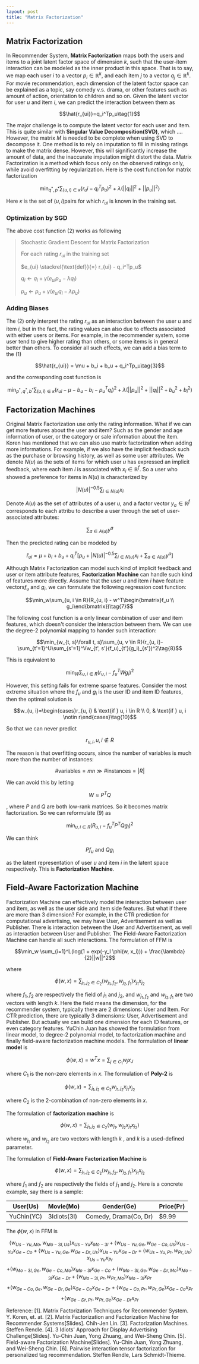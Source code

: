 ```yaml
---
layout: post
title: "Matrix Factorization"
---
```



## Matrix Factorization

In Recommender System, **Matrix Factorization** maps both the users and items to a joint latent factor space of dimension $k$, such that the user-item interaction can be modeled as the inner product in this space. That is to say, we map each user $i$ to a vector $p_i\in \mathbb{R}^k$, and each item $j$ to a vector $q_j \in \mathbb{R}^k$. For movie recommendation, each dimension of the latent factor space can be explained as a topic, say comedy v.s. drama, or other features such as amount of action, orientation to children and so on.
Given the latent vector for user $u$ and item $i$, we can predict the interaction between them as 

$$\hat{r_{ui}}=q_i^Tp_u\tag{1}$$

The major challenge is to compute the latent vector for each user and item. This is quite similar with **Singular Value Decomposition(SVD)**, which .... However, the matrix $M$ is needed to be complete when using SVD to decompose it. One method is to rely on imputation to fill in missing ratings to make the matrix dense. However, this will significantly increase the amount of data, and the inaccurate imputation might distort the data.
Matrix Factorization is a method which focus only on the observed ratings only, while avoid overfitting by regularization. Here is the cost function for matrix factorization

$$\min_{q^*, p^*}\sum_{(u, i) \in \kappa}(r_ui - q_i^Tp_u)^2 + \lambda (||q_i||^2 + ||p_u||^2)\tag{2}$$

Here $\kappa$ is the set of $(u, i)$pairs for which $r_{ui}$ is known in the training set.

### Optimization by SGD

The above cost function $(2)$ works as following

> Stochastic Gradient Descent for Matrix Factorization
> 
> For each rating $r_{ui}$ in the training set
> 
> $e_{ui} \stackrel{\text{def}}{=} r_{ui} - q_i^Tp_u$
> 
> $q_i \gets q_i + \gamma(e_{ui} p_u -\lambda q_i)$
> 
> $p_u \gets p_u + \gamma (e_{ui}q_i -\lambda p_u)$

### Adding Biases

The $(2)$ only interpret the rating $r_{ui}$ as an interaction between the user $u$ and item $i$, but in the fact,  the rating values can also due to effects associated with either users or items. For example, in the recommender system, some user tend to give higher rating than others, or some items is in general better than others. To consider all such effects, we can add a bias term to the $(1)$

$$\hat{r_{ui}} = \mu + b_i + b_u + q_i^Tp_u\tag{3}$$

 and the corresponding cost function is 
 
$$\min_{p^*,q^*, b^*}\sum_{(u, i)\in \kappa}(r_{ui}-\mu-b_u-b_i-p_u^Tq_i)^2 + \lambda(||p_u||^2 + ||q_i||^2 + b_u^2 + b_i^2)\tag{4}$$

## Factorization Machines

Original Matrix Factorization use only the rating information. What if we can get more features about the user and item? Such as the gender and age information of user, or the category or sale information about the item. Koren has mentioned that we can also use matrix factorization when adding more informations. For example, if we also have the implicit feedback such as the purchase or browsing history, as well as some user attributes.
We denote $N(u)$ as the sets of items for which user $u$ has expressed an implicit feedback,  where each item $i$ is associated with $x_i \in \mathbb{R}^f$. So a user who showed a preference for items in $N(u)$ is characterized by 

$$|N(u)|^{-0.5}\sum_{i\in N(u)}x_i\tag{4}$$

Denote $A(u)$ as the set of attributes of a user $u$, and a factor vector $y_a \in \mathbb{R}^f$ corresponds to each attribu to describe a user through the set of user-associated attributes:

$$\sum_{a\in A(u)}y^a\tag{5}$$

Then the predicted rating can be modeled by

$$\hat{r}_{ui}=\mu + b_i + b_u + q_i^T[p_u + |N(u)|^{-0.5}\sum_{i\in N(u)}x_i + \sum_{a\in A(u)}y^a]\tag{6}$$

Although Matrix Factorization can model such kind of implicit feedback and user or item attribute features, **Factorization Machine** can handle such kind of features more directly. Assume that the user $u$ and item $i$ have feature vectors$f_u$ and $g_i$, we can formulate the following regression cost function:

$$\min_w\sum_{u, i \in R}(R_{u, i} - w^T\begin{bmatrix}f_u \\ g_i\end{bmatrix})\tag{7}$$

The following cost function is a only linear combination of user and item features, which doesn't consider the interaction between them. We can use the degree-2 polynomial mapping to hander such interaction:

$$\min_{w_{t, s}\forall t, s}\sum_{u, v \in R}(r_{u, i}-\sum_{t'=1}^U\sum_{s'=1}^Vw_{t', s'}(f_u)_{t'}(g_i)_{s'})^2\tag{8}$$

This is equivalent to 

$$\min_W\sum_{u, i\in R}(r_{u, i}-f_u^TWg_i)^2\tag{9}$$

However, this setting fails for extreme sparse features. 
Consider the most extreme situation where the $f_u$ and $g_i$ is the user ID and item ID features, then the optimal solution is 

$$w_{u, i}=\begin{cases}r_{u, i}  & \text{if } u, i \in R \\ 0, & \text{if } u, i \notin r\end{cases}\tag{10}$$

So that we can never predict 

$$r_{u, i}, u, i \notin R$$

The reason is that overfitting occurs, since the number of variables is much more than the number of instances:

$$\text{#variables} = mn \gg \text{#instances} = |R|$$

We can avoid this by letting

$$W \approx P^TQ$$

, where $P$ and $Q$ are both low-rank matrices. So it becomes matrix factorization.
So we can reformulate $(9)$ as 

$$\min_{u, i \in R}(R_{u, i} - f_u^TP^TQg_i)^2$$

We can think 

$$Pf_u \text{ and }Qg_i$$

 as the latent representation of user $u$ and item $i$ in the latent space respectively. This is **Factorization Machine**.

## Field-Aware Factorization Machine

Factorization Machine can effectively model the interaction between user and item, as well as the user side and item side features. But what if there are more than 3 dimension? For example, in the CTR prediction for computational advertising, we may have User, Advertisement as well as Publisher. There is interaction between the User and Advertisement, as well as interaction between User and Publisher. The Field-Aware Factorization Machine can handle all such interactions.
The formulation of FFM is

$$\min_w \sum_{i=1}^L(log(1 + exp(-y_I \phi(w, x_i)))  + \frac{\lambda}{2}||w||^2$$

where

$$\phi(w, x) = \sum_{j_1, j_2 \in C_2}\langle w_{j_1, f_2}, w_{j_2, f_1} \rangle x_{j_1}x_{j_2}$$

where $f_1, f_2$ are respectively the field of $j_1$ and $j_2$, and $w_{j_1, f_2}$ and $w_{j_2, f_1}$ are two vectors with length $k$. Here the field means the dimension, for the recommender system, typically there are 2 dimensions: User and Item. For CTR prediction, there are typically 3 dimensions: User, Advertisement and Publisher. But actually we can build one dimension for each ID features, or even category features. 
YuChin Juan has showed the formulation from linear model, to degree-2 polynomial model, to factorization machine and finally field-aware factorization machine models.
The formulation of **linear model** is

$$\phi(w, x) = w^Tx = \sum_{j\in C_1}w_jx_J$$

where $C_1$ is the non-zero elements in $x$.
The formulation of **Poly-2** is 

$$\phi(w, x) = \sum_{j_1, j_2 \in C_2}w_{j_1, j_2}x_{j_1}x_{j_2}$$

where $C_2$ is the 2-combination of non-zero elements in $x$.

The formulation of **factorization machine** is 

$$\phi(w, x) = \sum_{j_1, j_2 \in C_2}\langle w_{j_1}, w_{j_2}x_{j_1}x_{j_2}\rangle$$

where $w_{j_1}$ and $w_{j_2}$ are two vectors with length $k$ , and $k$ is a used-defined parameter.

The formulation of **Field-Aware Factorization Machine** is 

$$\phi(w, x)=\sum_{j_1, j_2 \in C_2}\langle w_{j_1, f_2}, w_{j_2, f_1}\rangle x_{j_1}x_{j_2}$$

where $f_1$ and $f_2$ are respectively the fields of $j_1$ and $j_2$.
Here is a concrete example, say there is a sample:

|User(Us)|Movie(Mo)|Gender(Ge)|Price(Pr)|
|--|--|--|--|
|YuChin(YC)|3Idiots(3I)|Comedy, Drama(Co, Dr)|$9.99|

The $\phi(w, x)$ in FFM is 

$$\langle w_{Us-Yu ,Mo} ,w_{ Mo-3I, Us}\rangle x_{Us-Yu} x_{Mo-3I}+ \langle w_{Us-Yu ,Ge} ,w_{ Ge-Co, Us}\rangle x_{Us-Yu} x_{Ge-Co} + \langle w_{ Us-Yu,Ge}, w_{Ge-Dr , Us}\rangle x_{Us-Yu} x_{Ge-Dr}  + \langle w_{ Us-Yu, Pr}, w_{ Pr, Us}\rangle x_{Us-Yu} x_{Pr} $$
$$+ \langle w_{Mo-3I , Ge} ,w_{ Ge-Co, Mo}\rangle x_{Mo-3I} x_{Ge-Co}+ \langle w_{Mo-3I ,Ge} ,w_{Ge-Dr , Mo}\rangle x_{Mo-3I} x_{Ge-Dr}+ \langle w_{Mo-3I ,Pr} ,w_{ Pr, Mo}\rangle x_{Mo-3I} x_{Pr} $$
$$+  \langle w_{Ge-Co ,Ge} ,w_{Ge-Dr , Ge}\rangle x_{Ge-Co} x_{Ge-Dr}+ \langle w_{Ge-Co ,Pr} ,w_{ Pr, Ge}\rangle x_{Ge-Co} x_{Pr}$$
$$ + \langle w_{Ge-Dr ,Pr} ,w_{Pr , Ge}\rangle x_{Ge-Dr} x_{Pr}$$

Reference:
[1]. Matrix Factorization Techniques for Recommender System. Y. Koren, et. at.
[2]. Matrix Factorization and Factorization Machine for Recommender Systems[Slides]. Chih-Jen Lin.
[3]. Factorization Machines. Steffen Rendle.
[4]. 3 Idiots' Approach for Display Advertising Challenge[Slides]. Yu-Chin Juan, Yong Zhuang, and Wei-Sheng Chin.
[5]. Field-aware Factorization Machine[Slides]. Yu-Chin Juan, Yong Zhuang, and Wei-Sheng Chin.
[6]. Pairwise interaction tensor factorization for personalized tag recommendation. Steffen Rendle, Lars Schmidt-Thieme.